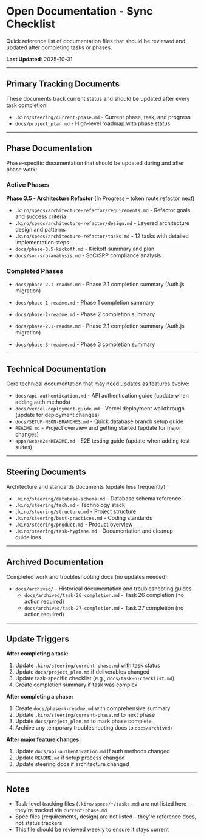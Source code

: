 # Open Documentation - Sync Checklist

Quick reference list of documentation files that should be reviewed and updated after completing tasks or phases.

**Last Updated**: 2025-10-31

---

## Primary Tracking Documents

These documents track current status and should be updated after every task completion:

- `.kiro/steering/current-phase.md` - Current phase, task, and progress
- `docs/project_plan.md` - High-level roadmap with phase status

---

## Phase Documentation

Phase-specific documentation that should be updated during and after phase work:

### Active Phases

**Phase 3.5 - Architecture Refactor** (In Progress – token route refactor next)
- `.kiro/specs/architecture-refactor/requirements.md` - Refactor goals and success criteria
- `.kiro/specs/architecture-refactor/design.md` - Layered architecture design and patterns
- `.kiro/specs/architecture-refactor/tasks.md` - 12 tasks with detailed implementation steps
- `docs/phase-3.5-kickoff.md` - Kickoff summary and plan
- `docs/soc-srp-analysis.md` - SoC/SRP compliance analysis

### Completed Phases

- `docs/phase-2.1-readme.md` - Phase 2.1 completion summary (Auth.js migration)

- `docs/phase-1-readme.md` - Phase 1 completion summary
- `docs/phase-2-readme.md` - Phase 2 completion summary
- `docs/phase-2.1-readme.md` - Phase 2.1 completion summary (Auth.js migration)
- `docs/phase-3-readme.md` - Phase 3 completion summary

---

## Technical Documentation

Core technical documentation that may need updates as features evolve:

- `docs/api-authentication.md` - API authentication guide (update when adding auth methods)
- `docs/vercel-deployment-guide.md` - Vercel deployment walkthrough (update for deployment changes)
- `docs/SETUP-NEON-BRANCHES.md` - Quick database branch setup guide
- `README.md` - Project overview and getting started (update for major changes)
- `apps/web/e2e/README.md` - E2E testing guide (update when adding test suites)

---

## Steering Documents

Architecture and standards documents (update less frequently):

- `.kiro/steering/database-schema.md` - Database schema reference
- `.kiro/steering/tech.md` - Technology stack
- `.kiro/steering/structure.md` - Project structure
- `.kiro/steering/best-practices.md` - Coding standards
- `.kiro/steering/product.md` - Product overview
- `.kiro/steering/task-hygiene.md` - Documentation and cleanup guidelines

---

## Archived Documentation

Completed work and troubleshooting docs (no updates needed):

- `docs/archived/` - Historical documentation and troubleshooting guides
  - `docs/archived/task-26-completion.md` - Task 26 completion (no action required)
  - `docs/archived/task-27-completion.md` - Task 27 completion (no action required)

---

## Update Triggers

**After completing a task:**

1. Update `.kiro/steering/current-phase.md` with task status
2. Update `docs/project_plan.md` if deliverables changed
3. Update task-specific checklist (e.g., `docs/task-6-checklist.md`)
4. Create completion summary if task was complex

**After completing a phase:**

1. Create `docs/phase-N-readme.md` with comprehensive summary
2. Update `.kiro/steering/current-phase.md` to next phase
3. Update `docs/project_plan.md` to mark phase complete
4. Archive any temporary troubleshooting docs to `docs/archived/`

**After major feature changes:**

1. Update `docs/api-authentication.md` if auth methods changed
2. Update `README.md` if setup process changed
3. Update steering docs if architecture changed

---

## Notes

- Task-level tracking files (`.kiro/specs/*/tasks.md`) are not listed here - they're tracked via `current-phase.md`
- Spec files (requirements, design) are not listed - they're reference docs, not status trackers
- This file should be reviewed weekly to ensure it stays current
